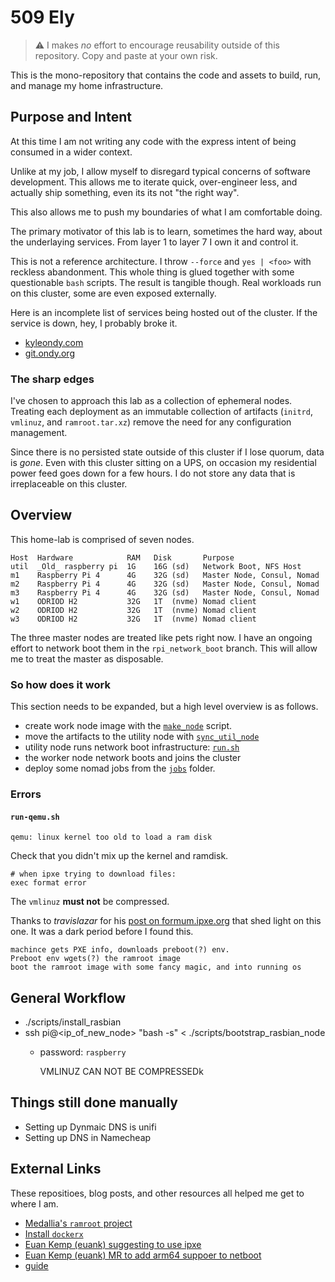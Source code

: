 # 509 Ely

> :warning: I makes *no* effort to encourage reusability outside of this repository.
> Copy and paste at your own risk.

This is the mono-repository that contains the code and assets to build, run, and manage my home infrastructure.

## Purpose and Intent

At this time I am not writing any code with the express intent of being consumed in a wider context.

Unlike at my job, I allow myself to disregard typical concerns of software development.
This allows me to iterate quick, over-engineer less, and actually ship something, even its its not "the right way".

This also allows me to push my boundaries of what I am comfortable doing.

The primary motivator of this lab is to learn, sometimes the hard way, about the underlaying services.
From layer 1 to layer 7 I own it and control it.

This is not a reference architecture.
I throw `--force` and `yes | <foo>` with reckless abandonment.
This whole thing is glued together with some questionable `bash` scripts.
The result is tangible though.
Real workloads run on this cluster, some are even exposed externally.

Here is an incomplete list of services being hosted out of the cluster.
If the service is down, hey, I probably broke it.

- [kyleondy.com](https://www.kyleondy.com)
- [git.ondy.org](https://git.ondy.org)

### The sharp edges

I've chosen to approach this lab as a collection of ephemeral nodes.
Treating each deployment as an immutable collection of artifacts (`initrd`, `vmlinuz`, and `ramroot.tar.xz`) remove the need for any configuration management.

Since there is no persisted state outside of this cluster if I lose quorum, data is *gone*.
Even with this cluster sitting on a UPS, on occasion my residential power feed goes down for a few hours.
I do not store any data that is irreplaceable on this cluster.

## Overview

This home-lab is comprised of seven nodes.

```
Host  Hardware            RAM   Disk       Purpose
util  _Old_ raspberry pi  1G    16G (sd)   Network Boot, NFS Host
m1    Raspberry Pi 4      4G    32G (sd)   Master Node, Consul, Nomad
m2    Raspberry Pi 4      4G    32G (sd)   Master Node, Consul, Nomad
m3    Raspberry Pi 4      4G    32G (sd)   Master Node, Consul, Nomad
w1    ODRIOD H2           32G   1T  (nvme) Nomad client
w2    ODRIOD H2           32G   1T  (nvme) Nomad client
w3    ODRIOD H2           32G   1T  (nvme) Nomad client
```

The three master nodes are treated like pets right now.
I have an ongoing effort to network boot them in the `rpi_network_boot` branch.
This will allow me to treat the master as disposable.

### So how does it work

This section needs to be expanded, but a high level overview is as follows.

- create work node image with the [`make_node`](./node_builder/make_node) script.
- move the artifacts to the utility node with [`sync_util_node`](./scripts/sync_util_node)
- utility node runs network boot infrastructure: [`run.sh`](./util-node/run.sh)
- the worker node network  boots and joins the cluster
- deploy some nomad jobs from the [`jobs`](./jobs) folder.

### Errors

#### `run-qemu.sh`

```
qemu: linux kernel too old to load a ram disk
```

Check that you didn't mix up the kernel and ramdisk.

```
# when ipxe trying to download files:
exec format error
```
The `vmlinuz` **must not** be compressed.

Thanks to *travislazar* for his [post on formum.ipxe.org](https://forum.ipxe.org/showthread.php?tid=18153&pid=34902#pid34902) that shed light on this one. It was a dark period before I found this.






```
machince gets PXE info, downloads preboot(?) env.
Preboot env wgets(?) the ramroot image
boot the ramroot image with some fancy magic, and into running os
```

## General Workflow

- ./scripts/install_rasbian
- ssh pi@<ip_of_new_node> "bash -s" < ./scripts/bootstrap_rasbian_node
    - password: `raspberry`

        VMLINUZ CAN NOT BE COMPRESSEDk

## Things still done manually

- Setting up Dynmaic DNS is unifi
- Setting up DNS in Namecheap

## External Links

These repositioes, blog posts, and other resources all helped me get to where I am.

- [Medallia's `ramroot` project](https://github.com/medallia/ramroot)
- [Install `dockerx`](https://www.docker.com/blog/getting-started-with-docker-for-arm-on-linux/)
- [Euan Kemp (euank) suggesting to use ipxe](https://github.com/danderson/netboot/issues/119#issuecomment-703434559)
- [Euan Kemp (euank) MR to add arm64 suppoer to netboot](https://github.com/danderson/netboot/pull/121)
- [guide](https://brennan.io/2019/12/04/rpi4b-netboot/)
